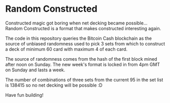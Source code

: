 # Random Constructed

Constructed magic got boring when net decking became possible... Random Constructed is a format that makes constructed interesting again.

The code in this repository queries the Bitcoin Cash blockchain as the source of unbiased randomness used to pick 3 sets from which to construct a deck of minimum 60 card with maximum 4 of each card.

The source of randomness comes from the hash of the first block mined after noon on Sunday. The new week's format is locked in from 4pm GMT on Sunday and lasts a week.

The number of combinations of three sets from the current 95 in the set list is 138415 so no net decking will be possible :D

Have fun building!


